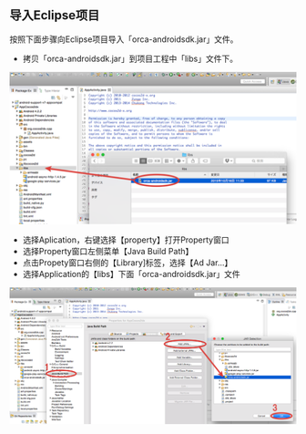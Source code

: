 ## 导入Eclipse项目

按照下面步骤向Eclipse项目导入「orca-androidsdk.jar」文件。

* 拷贝「orca-androidsdk.jar」到项目工程中「libs」文件下。


![integration01](./img01.png)


* 选择Aplication，右键选择【property】打开Property窗口
* 选择Property窗口左侧菜单【Java Build Path】
* 点击Propety窗口右侧的【Library]标签，选择【Ad Jar...】
* 选择Application的【libs】下面「orca-androidsdk.jar」文件


![integration02](./img02.png)
